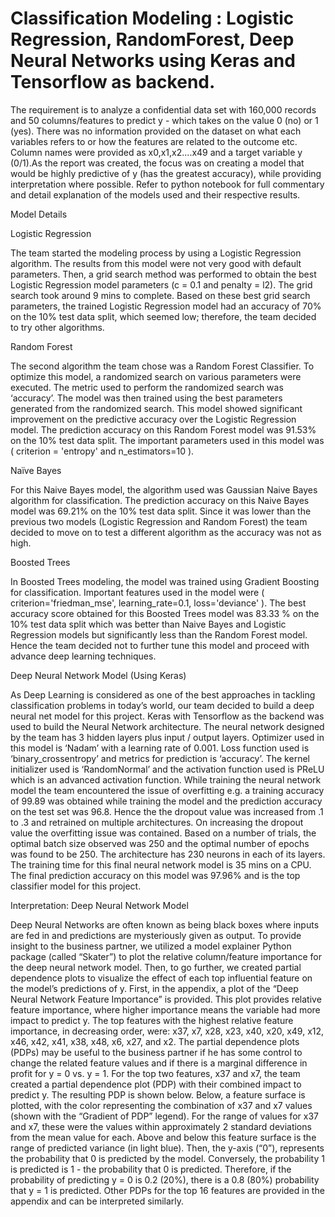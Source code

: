 # Classification Modeling : Logistic Regression, RandomForest, Deep Neural Networks using Keras and Tensorflow as backend.

The requirement is to analyze a confidential data set with 160,000 records and 50 columns/features to predict y - which takes on the value 0 (no) or 1 (yes). There was no information provided on the dataset on what each variables refers to or how the features are related to the outcome etc. Column names were provided as x0,x1,x2....x49 and a target variable y (0/1).As the report was created, the focus was on creating a model that would be highly predictive of y (has the greatest accuracy), while providing interpretation where possible. Refer to python notebook for full commentary and detail explanation of the models used and their respective results.


Model Details
	
Logistic Regression

The team started the modeling process by using a Logistic Regression algorithm. The results from this model were not very good with default parameters. Then, a grid search method was performed to obtain the best Logistic Regression model parameters (c = 0.1 and penalty = l2). The grid search took around 9 mins to complete. Based on these best grid search parameters, the trained Logistic Regression model had an accuracy of 70% on the 10% test data split, which seemed low; therefore, the team decided to try other algorithms.

Random Forest

The second algorithm the team chose was a Random Forest Classifier. To optimize this model, a randomized search on various parameters were executed. The metric used to perform the randomized search was ‘accuracy’. The model was then trained using the best parameters generated from the randomized search. This model showed significant improvement on the predictive accuracy over the Logistic Regression model. The prediction accuracy on this Random Forest model was 91.53% on the 10% test data split. The important parameters used in this model was ( criterion = 'entropy' and n_estimators=10 ).

Naïve Bayes

For this Naive Bayes model, the algorithm used was Gaussian Naive Bayes algorithm for classification. The prediction accuracy on this Naive Bayes model was 69.21% on the 10% test data split. Since it was lower than the previous two models (Logistic Regression and Random Forest) the team decided to move on to test a different algorithm as the accuracy was not as high.

Boosted Trees

In Boosted Trees modeling, the model was trained using Gradient Boosting for classification. Important features used in the model were ( criterion='friedman_mse',
learning_rate=0.1, loss='deviance' ). The best accuracy score obtained for this Boosted Trees model was 83.33 % on the 10% test data split which was better than Naive Bayes and Logistic Regression models but significantly less than the Random Forest model. Hence the team decided not to further tune this model and proceed with advance deep learning techniques.


Deep Neural Network Model (Using Keras)

As Deep Learning is considered as one of the best approaches in tackling classification problems in today’s world, our team decided to build a deep neural net model for this project. Keras with Tensorflow as the backend was used to build the Neural Network architecture. The neural network designed by the team has 3 hidden layers plus input / output layers.  Optimizer used in this model is ‘Nadam’ with a learning rate of 0.001. Loss function used is ‘binary_crossentropy’ and metrics for prediction is ‘accuracy’. The kernel initializer used is ‘RandomNormal’ and the activation function used is PReLU which is an advanced activation function. While training the neural network model the team encountered the issue of overfitting e.g. a training accuracy of 99.89 was obtained while training the model and the prediction accuracy on the test set was 96.8. Hence the the dropout value was increased from .1 to .3 and retrained on multiple architectures. On increasing the dropout value the overfitting issue was contained. Based on a number of trials, the optimal batch size observed was 250 and the optimal number of epochs was found to be 250. The architecture has 230 neurons in each of its layers. The training time for this final neural network model is 35 mins on a CPU. The final prediction accuracy on this model was 97.96% and is the top classifier model for this project.


Interpretation: Deep Neural Network Model

Deep Neural Networks are often known as being black boxes where inputs are fed in and predictions are mysteriously given as output. To provide insight to the business partner, we utilized a model explainer Python package (called “Skater”) to plot the relative column/feature importance for the deep neural network model. Then, to go further, we created partial dependence plots to visualize the effect of each top influential feature on the model’s predictions of y. 
First, in the appendix, a plot of the “Deep Neural Network Feature Importance” is provided. This plot provides relative feature importance, where higher importance means the variable had more impact to predict y. The top features with the highest relative feature importance, in decreasing order, were: x37, x7, x28, x23, x40, x20, x49, x12, x46, x42, x41, x38, x48, x6, x27, and x2. 
The partial dependence plots (PDPs) may be useful to the business partner if he has some control to change the related feature values and if there is a marginal difference in profit for y = 0 vs. y = 1.  For the top two features, x37 and x7, the team created a partial dependence plot (PDP) with their combined impact to predict y. The resulting PDP is shown below. Below, a feature surface is plotted, with the color representing the combination of x37 and x7 values (shown with the “Gradient of PDP” legend). For the range of values for x37 and x7, these were the values within approximately 2 standard deviations from the mean value for each. Above and below this feature surface is the range of predicted variance (in light blue). Then, the y-axis (“0”), represents the probability that 0 is predicted by the model. Conversely, the probability 1 is predicted is 1 - the probability that 0 is predicted. Therefore, if the probability of predicting y = 0 is 0.2 (20%), there is a 0.8 (80%) probability that y = 1 is predicted. Other PDPs for the top 16 features are provided in the appendix and can be interpreted similarly.

